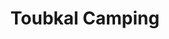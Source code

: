 ---
location : "Souss Region - Morocco"
title : "Toubkal Camping"
pricetag: 10
description : "Toubkal Camping offers an unforgettable experience nestled in the breathtaking High Atlas Mountains of Morocco. Our campsite provides a serene retreat for outdoor enthusiasts, with stunning views, comfortable accommodations, and access to exciting trekking and cultural experiences. Whether you're a solo traveler or a group seeking adventure, Toubkal Camping promises an immersive getaway amidst Morocco's natural beauty."
thumbnail : "https://images.unsplash.com/photo-1664474736769-5ec5f2ea0c17?q=80&w=1470&auto=format&fit=crop&ixlib=rb-4.0.3&ixid=M3wxMjA3fDB8MHxwaG90by1wYWdlfHx8fGVufDB8fHx8fA%3D%3D"
type: extra

---